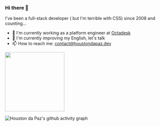 ### Hi there 👋

I've been a full-stack developer ( but I'm terrible with CSS) since 2008 and counting...

- 🔭 I'm currently working as a platform engineer at [Octadesk](https://octadesk.com)
- 🌱 I'm currently improving my English, let's talk
- 📫 How to reach me: contact@houstondapaz.dev

<img height="195px" src="https://github-readme-stats.vercel.app/api/top-langs/?username=houstondapaz&count_private=true&hide=CSS,HTML,VUE&include_all_commits=true&layout=compact&hide_border=true&title_color=be9b88&text_color=be9b88&bg_color=0d1117" />

![Houston da Paz's github activity graph](https://github-readme-activity-graph.vercel.app/graph?username=houstondapaz&count_private=true&include_all_commits=true&bg_color=0d1117&color=be9b88&line=be9b88&point=be9b88&area=true&hide_border=true)

<!--
**houstondapaz/houstondapaz** is a ✨ _special_ ✨ repository because its `README.md` (this file) appears on your GitHub profile.

Here are some ideas to get you started:

- 🔭 I’m currently working on ...
- 🌱 I’m currently learning ...
- 👯 I’m looking to collaborate on ...
- 🤔 I’m looking for help with ...
- 💬 Ask me about ...
- 📫 How to reach me: ...
- 😄 Pronouns: ...
- ⚡ Fun fact: ...
-->
